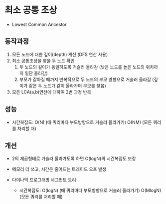 # 최소 공통 조상

- Lowest Common Ancestor

## 동작과정

1. 모든 노드에 대한 깊이(depth) 계산 (DFS 연산 사용)
2. 최소 공통조상을 찾을 두 노드 확인
   1. 두 노드의 깊이가 동일하도록 거슬러 올라감
      (낮은 노드를 높은 노드의 위치까지 일단 올라감)
   2. 부모가 같아질 때까지 반복적으로 두 노드의 부모 방향으로 거슬러 올라감
      (깊이가 같은 두 노드가 같이 올라가며 부모를 찾음)
3. 모든 LCA(a,b)연산에 대하여 2번 과정 반복

## 성능

- 시간복잡도: O(N) (매 쿼리마다 부모방향으로 거슬러 올라가기)
  					O(NM) (모든 쿼리를 처리할 때)

## 개선

- 2의 제곱형태로 거슬러 올라가도록 하면 O(logN)의 시간복잡도 보장
- 메모리 더 쓰고, 시간은 줄어드는 트레이드 오프 발생

- 다이나믹 프로그래밍
  세그먼트 트리
  - 시간복잡도: O(logN) (매 쿼리마다 부모방향으로 거슬러 올라가기)
    					O(MlogN) (모든 쿼리를 처리할 때)